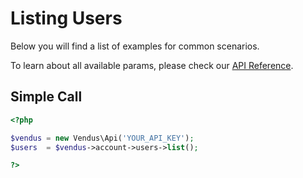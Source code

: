 # Listing Users

Below you will find a list of examples for common scenarios. 

To learn about all available params, please check our [API Reference](https://www.vendus.pt/ws/account/users.doc).

## Simple Call

```php
<?php

$vendus = new Vendus\Api('YOUR_API_KEY');
$users  = $vendus->account->users->list();

?>
```